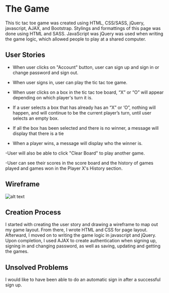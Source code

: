 # The Game
This tic tac toe game was created using HTML, CSS/SASS, jQuery, javascript, AJAX, and Bootstrap. Stylings and formattings of this page was done using HTML and SASS. JavaScript was jQuery was used when writing the game logic, which allowed people to play at a shared computer.


## User Stories
- When user clicks on "Account" button, user can sign up and sign in or change password and sign out.

- When user signs in, user can play the tic tac toe game.

- When user clicks on a box in the tic tac toe board, “X” or “O” will appear depending on which player's turn it is.

- If a user selects a box that has already has an “X” or ‘O”, nothing will happen, and will continue to be the current player’s turn, until user selects an empty box.

- If all the box has been selected and there is no winner, a message will display that there is a tie

- When a player wins, a message will display who the winner is.

-User will also be able to click "Clear Board" to play another game.

-User can see their scores in the score board and the history of games played and games won in the Player X's History section.

## Wireframe
![alt text](assets/image/wireframe.jpg)

## Creation Process
I started with creating the user story and drawing a wireframe to map out my game layout. From there, I wrote HTML and CSS for page layout.  Afterward, I moved on to writing the game logic in javascript and jQuery. Upon completion, I used AJAX to create authentication when signing up, signing in and changing password, as well as saving, updating and getting the games.

## Unsolved Problems
I would like to have been able to do an automatic sign in after a successful sign up.
